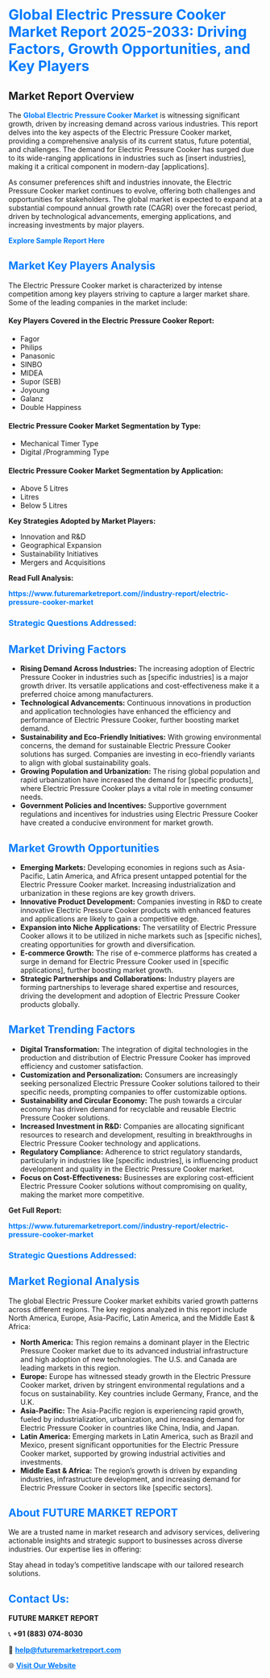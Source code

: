 <h1 style="color: #007BFF;">Global Electric Pressure Cooker Market Report 2025-2033: Driving Factors, Growth Opportunities, and Key Players</h1>

<section id="overview">
<h2>Market Report Overview</h2>
<p>The <a href="https://www.futuremarketreport.com//industry-report/electric-pressure-cooker-market" style="color: #007BFF; text-decoration: none;"><strong>Global Electric Pressure Cooker Market</strong></a> is witnessing significant growth, driven by increasing demand across various industries. This report delves into the key aspects of the Electric Pressure Cooker market, providing a comprehensive analysis of its current status, future potential, and challenges. The demand for Electric Pressure Cooker has surged due to its wide-ranging applications in industries such as [insert industries], making it a critical component in modern-day [applications].</p>
<p>As consumer preferences shift and industries innovate, the Electric Pressure Cooker market continues to evolve, offering both challenges and opportunities for stakeholders. The global market is expected to expand at a substantial compound annual growth rate (CAGR) over the forecast period, driven by technological advancements, emerging applications, and increasing investments by major players.</p>
</section>

<section id="overview">
<p><a href="https://www.futuremarketreport.com//request-sample/reportId=85772" style="color: #007BFF; text-decoration: none;"><strong>Explore Sample Report Here</strong></a></p>
</section>

<section id="key-players">
<h2 style="color: #007BFF;">Market Key Players Analysis</h2>
<p>The Electric Pressure Cooker market is characterized by intense competition among key players striving to capture a larger market share. Some of the leading companies in the market include:</p>
<h4>Key Players Covered in the Electric Pressure Cooker Report:</h4>
<ul><li>Fagor</li><li>Philips</li><li>Panasonic</li><li>SINBO</li><li>MIDEA</li><li>Supor (SEB)</li><li>Joyoung</li><li>Galanz</li><li>Double Happiness</li></ul>
<h4>Electric Pressure Cooker Market Segmentation by Type:</h4>
<ul><li>Mechanical Timer Type</li><li>Digital /Programming Type</li></ul>

<h4>Electric Pressure Cooker Market Segmentation by Application:</h4>
<ul><li>Above 5 Litres</li><li>Litres</li><li>Below 5 Litres</li></ul>
<p><strong>Key Strategies Adopted by Market Players:</strong></p>
<ul>
<li>Innovation and R&D</li>
<li>Geographical Expansion</li>
<li>Sustainability Initiatives</li>
<li>Mergers and Acquisitions</li>
</ul>
</section>

<section>
<p><strong>Read Full Analysis: </strong></p><a href="https://www.futuremarketreport.com//industry-report/electric-pressure-cooker-market" style="color: #007BFF; text-decoration: none;"><strong>https://www.futuremarketreport.com//industry-report/electric-pressure-cooker-market</strong></a>
<h3 style="color: #007BFF;">Strategic Questions Addressed:</h3>
</section>

<section id="driving-factors">
<h2 style="color: #007BFF;">Market Driving Factors</h2>
<ul>
<li><strong>Rising Demand Across Industries:</strong> The increasing adoption of Electric Pressure Cooker in industries such as [specific industries] is a major growth driver. Its versatile applications and cost-effectiveness make it a preferred choice among manufacturers.</li>
<li><strong>Technological Advancements:</strong> Continuous innovations in production and application technologies have enhanced the efficiency and performance of Electric Pressure Cooker, further boosting market demand.</li>
<li><strong>Sustainability and Eco-Friendly Initiatives:</strong> With growing environmental concerns, the demand for sustainable Electric Pressure Cooker solutions has surged. Companies are investing in eco-friendly variants to align with global sustainability goals.</li>
<li><strong>Growing Population and Urbanization:</strong> The rising global population and rapid urbanization have increased the demand for [specific products], where Electric Pressure Cooker plays a vital role in meeting consumer needs.</li>
<li><strong>Government Policies and Incentives:</strong> Supportive government regulations and incentives for industries using Electric Pressure Cooker have created a conducive environment for market growth.</li>
</ul>
</section>

<section id="growth-opportunities">
<h2 style="color: #007BFF;">Market Growth Opportunities</h2>
<ul>
<li><strong>Emerging Markets:</strong> Developing economies in regions such as Asia-Pacific, Latin America, and Africa present untapped potential for the Electric Pressure Cooker market. Increasing industrialization and urbanization in these regions are key growth drivers.</li>
<li><strong>Innovative Product Development:</strong> Companies investing in R&D to create innovative Electric Pressure Cooker products with enhanced features and applications are likely to gain a competitive edge.</li>
<li><strong>Expansion into Niche Applications:</strong> The versatility of Electric Pressure Cooker allows it to be utilized in niche markets such as [specific niches], creating opportunities for growth and diversification.</li>
<li><strong>E-commerce Growth:</strong> The rise of e-commerce platforms has created a surge in demand for Electric Pressure Cooker used in [specific applications], further boosting market growth.</li>
<li><strong>Strategic Partnerships and Collaborations:</strong> Industry players are forming partnerships to leverage shared expertise and resources, driving the development and adoption of Electric Pressure Cooker products globally.</li>
</ul>
</section>

<section id="trending-factors">
<h2 style="color: #007BFF;">Market Trending Factors</h2>
<ul>
<li><strong>Digital Transformation:</strong> The integration of digital technologies in the production and distribution of Electric Pressure Cooker has improved efficiency and customer satisfaction.</li>
<li><strong>Customization and Personalization:</strong> Consumers are increasingly seeking personalized Electric Pressure Cooker solutions tailored to their specific needs, prompting companies to offer customizable options.</li>
<li><strong>Sustainability and Circular Economy:</strong> The push towards a circular economy has driven demand for recyclable and reusable Electric Pressure Cooker solutions.</li>
<li><strong>Increased Investment in R&D:</strong> Companies are allocating significant resources to research and development, resulting in breakthroughs in Electric Pressure Cooker technology and applications.</li>
<li><strong>Regulatory Compliance:</strong> Adherence to strict regulatory standards, particularly in industries like [specific industries], is influencing product development and quality in the Electric Pressure Cooker market.</li>
<li><strong>Focus on Cost-Effectiveness:</strong> Businesses are exploring cost-efficient Electric Pressure Cooker solutions without compromising on quality, making the market more competitive.</li>
</ul>
</section>

<section>
<p><strong>Get Full Report: </strong></p><a href="https://www.futuremarketreport.com//industry-report/electric-pressure-cooker-market" style="color: #007BFF; text-decoration: none;"><strong>https://www.futuremarketreport.com//industry-report/electric-pressure-cooker-market</strong></a>
<h3 style="color: #007BFF;">Strategic Questions Addressed:</h3>
</section>


<section id="regional-analysis">
<h2 style="color: #007BFF;">Market Regional Analysis</h2>
<p>The global Electric Pressure Cooker market exhibits varied growth patterns across different regions. The key regions analyzed in this report include North America, Europe, Asia-Pacific, Latin America, and the Middle East & Africa:</p>
<ul>
<li><strong>North America:</strong> This region remains a dominant player in the Electric Pressure Cooker market due to its advanced industrial infrastructure and high adoption of new technologies. The U.S. and Canada are leading markets in this region.</li>
<li><strong>Europe:</strong> Europe has witnessed steady growth in the Electric Pressure Cooker market, driven by stringent environmental regulations and a focus on sustainability. Key countries include Germany, France, and the U.K.</li>
<li><strong>Asia-Pacific:</strong> The Asia-Pacific region is experiencing rapid growth, fueled by industrialization, urbanization, and increasing demand for Electric Pressure Cooker in countries like China, India, and Japan.</li>
<li><strong>Latin America:</strong> Emerging markets in Latin America, such as Brazil and Mexico, present significant opportunities for the Electric Pressure Cooker market, supported by growing industrial activities and investments.</li>
<li><strong>Middle East & Africa:</strong> The region’s growth is driven by expanding industries, infrastructure development, and increasing demand for Electric Pressure Cooker in sectors like [specific sectors].</li>
</ul>
</section>

<footer>
<h2 style="color: #007BFF;">About FUTURE MARKET REPORT</h2>
<p>We are a trusted name in market research and advisory services, delivering actionable insights and strategic support to businesses across diverse industries. Our expertise lies in offering:</p>

<p>Stay ahead in today’s competitive landscape with our tailored research solutions.</p>

<h2 style="color: #007BFF;">Contact Us:</h2>
<p><strong>FUTURE MARKET REPORT</strong></p>
<p>📞 <strong>+91 (883) 074-8030</strong></p>
<p>📧 <strong><a href="mailto:help@futuremarketreport.com" style="color: #007BFF;">help@futuremarketreport.com</a></strong></p>
<p>🌐 <strong><a href="https://www.futuremarketreport.com/" style="color: #007BFF;">Visit Our Website</a></strong></p>
</footer>